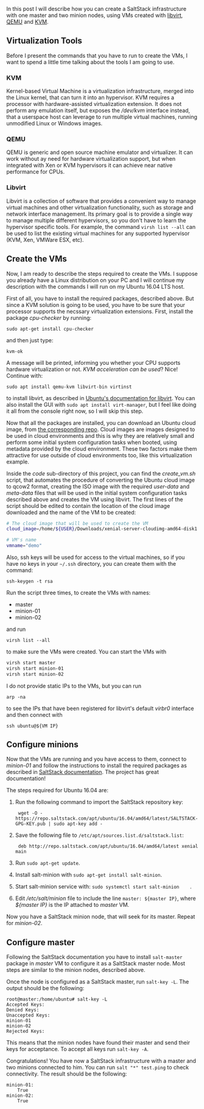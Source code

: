 In this post I will describe how you can create a SaltStack infrastructure with one master and two minion nodes, using VMs created with [libvirt](https://libvirt.org), [QEMU](http://wiki.qemu.org) and [KVM](http://www.linux-kvm.org).

## Virtualization Tools

Before I present the commands that you have to run to create the VMs, I want to spend a little time talking about the tools I am going to use.

### KVM

Kernel-based Virtual Machine is a virtualization infrastructure, merged into the Linux kernel, that can
turn it into an hypervisor. KVM requires a processor with hardware-assisted virtualization extension. It does not perform any emulation itself, but exposes the */dev/kvm* interface instead, that a userspace host can leverage to  run multiple virtual machines, running unmodified Linux or Windows images. 

### QEMU

QEMU is generic and open source machine emulator and virtualizer. It can work without ay need for hardware virtualization support, but when integrated with Xen or KVM hypervisors it can achieve near native performance for CPUs.

### Libvirt

Libvirt is a collection of software that provides a convenient way to manage virtual machines and other virtualization functionality, such as storage and network interface management. Its primary goal is to provide a single way to manage multiple different hypervisors, so you don't have to learn the hypervisor specific tools. For example, the command `virsh list --all` can be used to list the existing virtual machines for any supported hypervisor (KVM, Xen, VMWare ESX, etc).

## Create the VMs

Now, I am ready to describe the steps required to create the VMs. I suppose you already have a Linux distribution on your PC and I will continue my description with the commands I will run on my Ubuntu 16.04 LTS host.

First of all, you have to install the required packages, described above. But since a KVM solution is going to be used, you have to be sure that your processor supports the necssary virtualization extensions. First, install the package *cpu-checker* by running:

    sudo apt-get install cpu-checker
    
and then just type:

    kvm-ok
    
A message will be printed, informing you whether your CPU supports hardware virtualization or not. *KVM acceleration can be used*? Nice! Continue with:

    sudo apt install qemu-kvm libvirt-bin virtinst

to install libvirt, as described in [Ubuntu's documentation for libvirt](https://help.ubuntu.com/lts/serverguide/libvirt.html). You can also install the GUI with `sudo apt install virt-manager`, but I feel like doing it all from the console right now, so I will skip this step.

Now that all the packages are installed, you can download an Ubuntu cloud image, from [the corresponding repo](https://cloud-images.ubuntu.com/). Cloud images are images designed to be used in cloud environments and this is why they are relatively small and perform some initial system configuration tasks when booted, using metadata provided by the cloud environment. These two factors make them attractive for use outside of cloud environments too, like this virtualization example.

Inside the *code* sub-directory of this project, you can find the *create_vm.sh* script, that automates the procedure of converting the Ubuntu cloud image to qcow2 format, creating the ISO image with the required *user-data* and *meta-data* files that will be used in the initial system configuration tasks described above and creates the VM using libvirt. The first lines of the script should be edited to contain the location of the cloud image downloaded and the name of the VM to be created:

```bash
# The cloud image that will be used to create the VM
cloud_image=/home/${USER}/Downloads/xenial-server-cloudimg-amd64-disk1.img

# VM's name
vmname="demo"
```

Also, ssh keys will be used for access to the virtual machines, so if you have no keys in your `~/.ssh` directory, you can create them with the command:

    ssh-keygen -t rsa

Run the script three times, to create the VMs with names:

* master
* minion-01
* minion-02

and run 

    virsh list --all

to make sure the VMs were created. You can start the  VMs with

```bash
virsh start master
virsh start minion-01
virsh start minion-02
```

I do not provide static IPs to the VMs, but you can run

    arp -na 

to see the IPs that have been registered for libvirt's default *virbr0* interface and then connect with

    ssh ubuntu@${VM IP}



## Configure minions

Now that the VMs are running and you have access to them, connect to *minion-01* and follow the instructions to install the required packages as described in [SaltStack documentation](https://repo.saltstack.com/#ubuntu). The project has great documentation!

The steps required for Ubuntu 16.04 are:

1. Run the following command to import the SaltStack repository key: 

        wget -O - https://repo.saltstack.com/apt/ubuntu/16.04/amd64/latest/SALTSTACK-GPG-KEY.pub | sudo apt-key add -
1. Save the following file to `/etc/apt/sources.list.d/saltstack.list`:

        deb http://repo.saltstack.com/apt/ubuntu/16.04/amd64/latest xenial main
1. Run `sudo apt-get update`.
1. Install salt-minion with `sudo apt-get install salt-minion`.
1. Start salt-minion service with: `sudo systemctl start salt-minion	`.
1. Edit */etc/salt/minion* file to include the line `master: ${master IP}`, where *${master IP}* is the IP attached to *master* VM.

Now you have a SaltStack minion node, that will seek for its master. Repeat for *minion-02*.


## Configure master

Following the SaltStack documentation you have to install `salt-master` package in *master* VM to configure it as a SaltStack master node. Most steps are similar to the minion nodes, described above.

Once the node is configured as a SaltStack master, run `salt-key -L`. The output should be the following:

```
root@master:/home/ubuntu# salt-key -L
Accepted Keys:
Denied Keys:
Unaccepted Keys:
minion-01
minion-02
Rejected Keys:
```

This means that the minion nodes have found their master and send their keys for acceptance. To accept all keys run `salt-key -A`. 

Congratulations! You have now a SaltStack infrastructure with a master and two minions connected to him. You can run `salt "*" test.ping` to check connectivity. The result should be the following:

```
minion-01:
    True
minion-02:
    True
```
